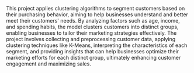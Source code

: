 This project applies clustering algorithms to segment customers based on their purchasing behavior, aiming to help businesses understand and better meet their customers' needs. By analyzing factors such as age, income, and spending habits, the model clusters customers into distinct groups, enabling businesses to tailor their marketing strategies effectively. The project involves collecting and preprocessing customer data, applying clustering techniques like K-Means, interpreting the characteristics of each segment, and providing insights that can help businesses optimize their marketing efforts for each distinct group, ultimately enhancing customer engagement and maximizing sales.
